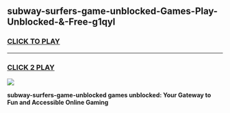 
## subway-surfers-game-unblocked-Games-Play-Unblocked-&-Free-g1qyl
<h3>
<a href="https://premium76.site?title=subway-surfers-game-unblocked&ref=24A">CLICK TO PLAY</a></h3>
<hr>

<h3>
<a href="https://premium76.site?title=subway-surfers-game-unblocked&ref=24A">CLICK 2 PLAY</a>
  
</h3>

<a href="https://premium76.site?title=subway-surfers-game-unblocked&ref=24A"><img src="https://clearcache.store/games.png"></a>


**subway-surfers-game-unblocked games unblocked: Your Gateway to Fun and Accessible Online Gaming**
